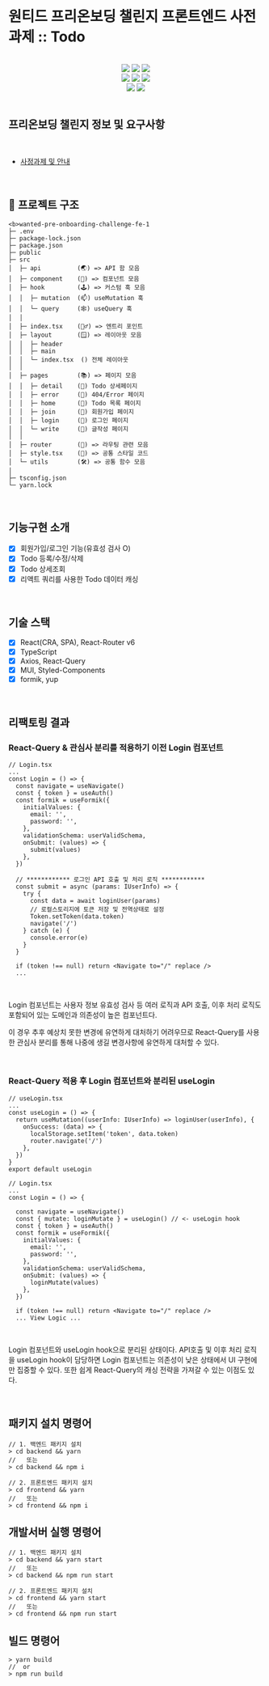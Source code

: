 # 원티드 프리온보딩 챌린지 프론트엔드 사전과제 :: Todo

<br>

<div align="center">
	<img src="https://img.shields.io/badge/React-61DAFB?style=flat&logo=React&logoColor=white" />
	<img src="https://img.shields.io/badge/TypeScript-3178C6?style=flat&logo=TypeScript&logoColor=white" />
	<img src="https://img.shields.io/badge/JavaScript-F7DF1E?style=flat&logo=JavaScript&logoColor=white" />
</div>

<div align="center">
  <img src="https://img.shields.io/badge/MUI-007FFF?style=flat&logo=MUI&logoColor=white" />
  <img src="https://img.shields.io/badge/Styled Components-DB7093?style=flat&logo=Styled-Components&logoColor=white" />
  <img src="https://img.shields.io/badge/CSS3-1572B6?style=flat&logo=CSS3&logoColor=white" />
</div>
<div align="center">
	<img src="https://img.shields.io/badge/ESLint-4B32C3?style=flat&logo=ESLint&logoColor=white" />
	<img src="https://img.shields.io/badge/Prettier-F7B93E?style=flat&logo=Prettier&logoColor=white" />
</div>

<br>

## 프리온보딩 챌린지 정보 및 요구사항

<br>

- [사정과제 및 안내](https://github.com/starkoora/wanted-pre-onboarding-challenge-fe-1-api#login)


<br>


## 🌲 프로젝트 구조

```
<b>wanted-pre-onboarding-challenge-fe-1
├─ .env
├─ package-lock.json
├─ package.json
├─ public
├─ src
│  ├─ api          (🌏) => API 함 모음
│  ├─ component    (🧩) => 컴포넌트 모음
│  ├─ hook         (🕹️) => 커스텀 훅 모음
│  │  ├─ mutation  (📫) useMutation 훅
│  │  └─ query     (🕸️) useQuery 훅
│  │
│  ├─ index.tsx    (🏃‍♂️) => 엔트리 포인트
│  ├─ layout       (🪟) => 레이아웃 모음
│  │  ├─ header
│  │  ├─ main
│  │  └─ index.tsx  () 전체 레이아웃
│  │
│  ├─ pages        (📚) => 페이지 모음
│  │  ├─ detail    (📄) Todo 상세페이지
│  │  ├─ error     (📄) 404/Error 페이지
│  │  ├─ home      (📄) Todo 목록 페이지
│  │  ├─ join      (📄) 회원가입 페이지
│  │  ├─ login     (📄) 로그인 페이지
│  │  └─ write     (📄) 글작성 페이지
│  │
│  ├─ router       (🚦) => 라우팅 관련 모음
│  ├─ style.tsx    (🕺) => 공통 스타일 코드
│  └─ utils        (🛠️) => 공통 함수 모음
│
├─ tsconfig.json
└─ yarn.lock

```

<br>

## 기능구현 소개

- [x] 회원가입/로그인 기능(유효성 검사 O)
- [x] Todo 등록/수정/삭제
- [x] Todo 상세조회
- [x] 리액트 쿼리를 사용한 Todo 데이터 캐싱

<br>

## 기술 스택

- [x] React(CRA, SPA), React-Router v6
- [x] TypeScript
- [x] Axios, React-Query
- [x] MUI, Styled-Components
- [x] formik, yup

<br>

## 리팩토링 결과

### React-Query & 관심사 분리를 적용하기 이전 Login 컴포넌트

```
// Login.tsx
...
const Login = () => {
  const navigate = useNavigate()
  const { token } = useAuth()
  const formik = useFormik({
    initialValues: {
      email: '',
      password: '',
    },
    validationSchema: userValidSchema,
    onSubmit: (values) => {
      submit(values)
    },
  })

  // ************ 로그인 API 호출 및 처리 로직 ************
  const submit = async (params: IUserInfo) => {
    try {
      const data = await loginUser(params)
      // 로컬스토리지에 토큰 저장 및 전역상태로 설정
      Token.setToken(data.token)
      navigate('/')
    } catch (e) {
      console.error(e)
    }
  }

  if (token !== null) return <Navigate to="/" replace />
  ...
```

<br>

Login 컴포넌트는 사용자 정보 유효성 검사 등 여러 로직과 API 호출, 이후 처리 로직도 포함되어 있는 도메인과 의존성이 높은 컴포넌트다. 

이 경우 추후 예상치 못한 변경에 유연하게 대처하기 어려우므로 React-Query를 사용한 관심사 분리를 통해 나중에 생길 변경사항에 유연하게 대처할 수 있다.

<br>

### React-Query 적용 후 Login 컴포넌트와 분리된 useLogin


```
// useLogin.tsx
...
const useLogin = () => {
  return useMutation((userInfo: IUserInfo) => loginUser(userInfo), {
    onSuccess: (data) => {
      localStorage.setItem('token', data.token)
      router.navigate('/')
    },
  })
}
export default useLogin
```

```
// Login.tsx
...
const Login = () => {

  const navigate = useNavigate()
  const { mutate: loginMutate } = useLogin() // <- useLogin hook
  const { token } = useAuth()
  const formik = useFormik({
    initialValues: {
      email: '',
      password: '',
    },
    validationSchema: userValidSchema,
    onSubmit: (values) => {
      loginMutate(values)
    },
  })

  if (token !== null) return <Navigate to="/" replace />
  ... View Logic ...
```

<br>

Login 컴포넌트와 useLogin hook으로 분리된 상태이다. API호출 및 이후 처리 로직을 useLogin hook이 담당하면 Login 컴포넌트는 의존성이 낮은 상태에서 UI 구현에만 집중할 수 있다. 또한 쉽게 React-Query의 캐싱 전략을 가져갈 수 있는 이점도 있다.

<br>


## 패키지 설치 명령어

```
// 1. 백엔드 패키지 설치
> cd backend && yarn
//   또는
> cd backend && npm i

// 2. 프론트엔드 패키지 설치
> cd frontend && yarn
//   또는
> cd frontend && npm i
```
## 개발서버 실행 명령어

```
// 1. 백엔드 패키지 설치
> cd backend && yarn start
//   또는
> cd backend && npm run start

// 2. 프론트엔드 패키지 설치
> cd frontend && yarn start
//   또는
> cd frontend && npm run start
```
## 빌드 명령어

```
> yarn build
//  or
> npm run build
```
